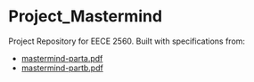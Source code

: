 # Project_Mastermind
Project Repository for EECE 2560. Built with specifications from:
* [mastermind-parta.pdf](https://github.com/JamesNapier99/Project_Mastermind/files/9576710/mastermind-parta.pdf)
* [mastermind-partb.pdf](https://github.com/JamesNapier99/Project_Mastermind/files/9576711/mastermind-partb.pdf)



